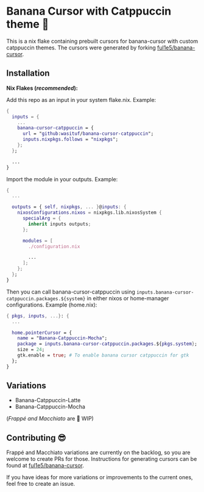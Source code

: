 # Banana Cursor with Catppuccin theme 🍌

This is a nix flake containing prebuilt cursors for banana-cursor with custom catppuccin themes. The cursors were generated by forking [ful1e5/banana-cursor](https://github.com/ful1e5/banana-cursor).

## Installation

**Nix Flakes (_recommended_):**

Add this repo as an input in your system flake.nix. Example:

```nix
{
  inputs = {
    ...
    banana-cursor-catppuccin = {
      url = "github:wasituf/banana-cursor-catppuccin";
      inputs.nixpkgs.follows = "nixpkgs";
    };
  };

  ...
}
```

Import the module in your outputs. Example:

```nix
{
  ...

  outputs = { self, nixpkgs, ... }@inputs: {
    nixosConfigurations.nixos = nixpkgs.lib.nixosSystem {
      specialArg = {
        inherit inputs outputs;
      };

      modules = [
        ./configuration.nix

        ...
      ];
    };
  };
}
```

Then you can call banana-cursor-catppuccin using `inputs.banana-cursor-catppuccin.packages.${system}` in either nixos or home-manager configurations. Example (home.nix):

```nix
{ pkgs, inputs, ...}: {
  ...

  home.pointerCursor = {
    name = "Banana-Catppuccin-Mocha";
    package = inputs.banana-cursor-catppuccin.packages.${pkgs.system};
    size = 24;
    gtk.enable = true; # To enable banana cursor catppuccin for gtk
  };
}
```

## Variations

- Banana-Catppuccin-Latte
- Banana-Catppuccin-Mocha

(_Frappé and Macchiato_ are 🚧 WIP)

## Contributing 😎

Frappé and Macchiato variations are currently on the backlog, so you are welcome to create PRs for those. Instructions for generating cursors can be found at [ful1e5/banana-cursor](https://github.com/ful1e5/banana-cursor).

If you have ideas for more variations or improvements to the current ones, feel free to create an issue.
